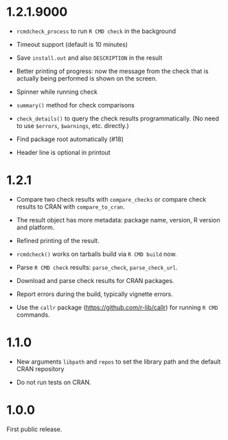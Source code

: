 
# 1.2.1.9000

* `rcmdcheck_process` to run `R CMD check` in the background

* Timeout support (default is 10 minutes)

* Save `install.out` and also `DESCRIPTION` in the result

* Better printing of progress: now the message from the check that is
  actually being performed is shown on the screen.

* Spinner while running check

* `summary()` method for check comparisons

* `check_details()` to query the check results programmatically.
  (No need to use `$errors`, `$warnings`, etc. directly.)

* Find package root automatically (#18)

* Header line is optional in printout

# 1.2.1

* Compare two check results with `compare_checks` or compare check
  results to CRAN with `compare_to_cran`.

* The result object has more metadata: package name, version,
  R version and platform.

* Refined printing of the result.

* `rcmdcheck()` works on tarballs build via `R CMD build` now.

* Parse `R CMD check` results: `parse_check`, `parse_check_url`.

* Download and parse check results for CRAN packages.

* Report errors during the build, typically vignette errors.

* Use the `callr` package (https://github.com/r-lib/callr)
  for running `R CMD` commands.

# 1.1.0

* New arguments `libpath` and `repos` to set the library path
  and the default CRAN repository

* Do not run tests on CRAN.

# 1.0.0

First public release.
